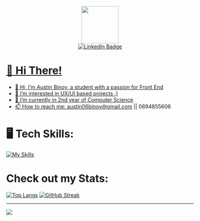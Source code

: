 <div id="header" align="center">
  <img src="https://media.giphy.com/media/M9gbBd9nbDrOTu1Mqx/giphy.gif" width="100"/>
  
  <div id="badges">
    <a href ="www.linkedin.com/in/austin-binoy-cs"/>
    <img src="https://img.shields.io/badge/LinkedIn-blue?style=for-the-badge&logo=linkedin&logoColor=white" alt="LinkedIn Badge"/>
  </div>
</div>


# 💫 Hi There!

- 👋 Hi, I’m Austin Binoy, a student with a passion for Front End
- 👀 I’m interested in UX/UI based projects :)
- 🌱 I’m currently in 2nd year of Computer Science
- 📫 How to reach me: austin06binoy@gmail.com || 0894855606

# 🖥️ Tech Skills: 
[![My Skills](https://skillicons.dev/icons?i=java,postgres,html,css,javascript,c,vscode,linux,git,eclipse,git,autocad)](https://skillicons.dev)


# Check out my Stats:

[![Top Langs](https://github-readme-stats.vercel.app/api/top-langs/?username=Austin-Binoy&layout=donut&theme=radical)](https://github.com/Austin-Binoy/github-readme-stats)
[![GitHub Streak](https://github-readme-streak-stats.herokuapp.com?user=austin-binoy&theme=radical)](https://git.io/streak-stats)

<!---
Austin-Binoy/Austin-Binoy is a ✨ special ✨ repository because its `README.md` (this file) appears on your GitHub profile.
You can click the Preview link to take a look at your changes.
--->


---
[![](https://visitcount.itsvg.in/api?id=austin-binoy&label=Profile%20Views&color=0&icon=7&pretty=true)](https://visitcount.itsvg.in)

